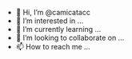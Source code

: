 - 👋 Hi, I’m @camicatacc
- 👀 I’m interested in ...
- 🌱 I’m currently learning ...
- 💞️ I’m looking to collaborate on ...
- 📫 How to reach me ...

<!---
camicatacc/camicatacc is a ✨ special ✨ repository because its `README.md` (this file) appears on your GitHub profile.
You can click the Preview link to take a look at your changes.
--->
